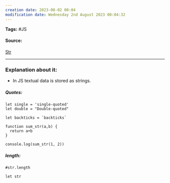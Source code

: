 ```yaml
---
creation date: 2023-08-02 00:04
modification date: Wednesday 2nd August 2023 00:04:32
---
```


**Tags:** #JS 

#### Source:
[Str](https://javascript.info/string)

--------------------------------------

### Explanation about it:

* In JS textual data is stored as strings.

##### Quotes:

```
let single = 'single-quoted'
let double = "Double-quoted"

let backticks = `backticks`
```

```
function sum_str(a,b) {
  return a+b
}

console.log(sum_str(1, 2))
```


##### length:

```
#str.length

let str
```